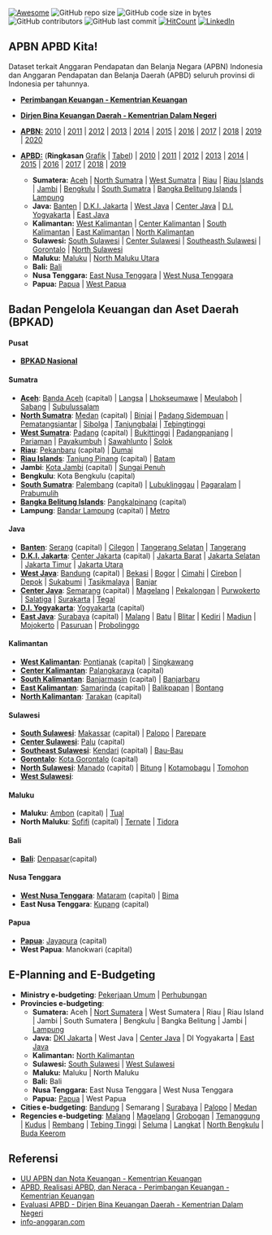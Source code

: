 [![Awesome](https://cdn.rawgit.com/sindresorhus/awesome/d7305f38d29fed78fa85652e3a63e154dd8e8829/media/badge.svg)](https://github.com/sindresorhus/awesome)
![GitHub repo size](https://img.shields.io/github/repo-size/Banyuwangi45/APBN-APBD-Kita)
![GitHub code size in bytes](https://img.shields.io/github/languages/code-size/Banyuwangi45/APBN-APBD-Kita)
![GitHub contributors](https://img.shields.io/github/contributors/Banyuwangi45/APBN-APBD-Kita)
![GitHub last commit](https://img.shields.io/github/last-commit/Banyuwangi45/APBN-APBD-Kita)
[![HitCount](http://hits.dwyl.com/Banyuwangi45/APBN-APBD-Kita.svg)](http://hits.dwyl.com/Banyuwangi45/APBN-APBD-Kita)
[![LinkedIn](https://img.shields.io/badge/-LinkedIn-black.svg?style=flat&logo=linkedin&colorB=555)](https://www.linkedin.com/company/14702071)

## APBN APBD Kita!
Dataset terkait Anggaran Pendapatan dan Belanja Negara (APBN) Indonesia dan Anggaran Pendapatan dan Belanja Daerah (APBD) seluruh provinsi di Indonesia per tahunnya.

+ [**Perimbangan Keuangan - Kementrian Keuangan**](http://www.djpk.kemenkeu.go.id/)
+ [**Dirjen Bina Keuangan Daerah - Kementrian Dalam Negeri**](http://keuda.kemendagri.go.id/)

+ [**APBN:**](https://www.kemenkeu.go.id/apbnkita) [2010](https://www.kemenkeu.go.id/informasi-publik/uu-apbn-dan-nota-keuangan/uu-apbn-dan-nota-keuangan-2010/) | [2011](https://www.kemenkeu.go.id/informasi-publik/uu-apbn-dan-nota-keuangan/uu-apbn-dan-nota-keuangan-2011/) | [2012](https://www.kemenkeu.go.id/informasi-publik/uu-apbn-dan-nota-keuangan/uu-apbn-dan-nota-keuangan-2012/) | [2013](https://www.kemenkeu.go.id/informasi-publik/uu-apbn-dan-nota-keuangan/uu-apbn-dan-nota-keuangan-2013/) | [2014](https://www.kemenkeu.go.id/informasi-publik/uu-apbn-dan-nota-keuangan/uu-apbn-dan-nota-keuangan-2014/) | [2015](https://www.kemenkeu.go.id/informasi-publik/uu-apbn-dan-nota-keuangan/uu-apbn-dan-nota-keuangan-2015/) | [2016](https://www.kemenkeu.go.id/informasi-publik/uu-apbn-dan-nota-keuangan/uu-apbn-dan-nota-keuangan-2016/) | [2017](https://www.kemenkeu.go.id/informasi-publik/uu-apbn-dan-nota-keuangan/uu-apbn-dan-nota-keuangan-2017/) | [2018](https://www.kemenkeu.go.id/informasi-publik/uu-apbn-dan-nota-keuangan/uu-apbn-dan-nota-keuangan-2018/) | [2019](https://www.kemenkeu.go.id/informasi-publik/uu-apbn-dan-nota-keuangan/uu-apbn-dan-nota-keuangan-2019/) | [2020](https://www.kemenkeu.go.id/informasi-publik/uu-apbn-dan-nota-keuangan/uu-apbn-dan-nota-keuangan-2020/)

+ [**APBD:**](http://www.djpk.kemenkeu.go.id/?p=5412) (**Ringkasan** [Grafik](http://www.djpk.kemenkeu.go.id/visual/#/grafik) | [Tabel](http://www.djpk.kemenkeu.go.id/visual/#/tabel)) | [2010](http://www.djpk.kemenkeu.go.id/?p=5412) | [2011](http://www.djpk.kemenkeu.go.id/?p=5412) | [2012](http://www.djpk.kemenkeu.go.id/?p=5412) | [2013](http://www.djpk.kemenkeu.go.id/?p=5412) | [2014](http://www.djpk.kemenkeu.go.id/?p=5412) | [2015](http://www.djpk.kemenkeu.go.id/?p=5412) | [2016](http://www.djpk.kemenkeu.go.id/?p=5412) | [2017](http://www.djpk.kemenkeu.go.id/?p=5412) | [2018](http://www.djpk.kemenkeu.go.id/?p=5412) | [2019](http://www.djpk.kemenkeu.go.id/?p=5412)
  + **Sumatera:** [Aceh](https://bpka.acehprov.go.id/) | [North Sumatra]() | [West Sumatra]() | [Riau]() | [Riau Islands]() | [Jambi]() | [Bengkulu]() | [South Sumatra]() | [Bangka Belitung Islands]() | [Lampung]()
  + **Java:** [Banten]() | [D.K.I. Jakarta](https://apbd.jakarta.go.id/) | [West Java](http://apbd.jabarprov.go.id/main/auth) | [Center Java](http://bpkad.jatengprov.go.id/) | [D.I. Yogyakarta](http://bappeda.jogjaprov.go.id/dataku/data_dasar/cetak/34-ringkasan-apbd) | [East Java]()
  + **Kalimantan:** [West Kalimantan]() | [Center Kalimantan]() | [South Kalimantan]() | [East Kalimantan]() | [North Kalimantan]()
  + **Sulawesi:** [South Sulawesi]() | [Center Sulawesi]() | [Southeasth Sulawesi]() | [Gorontalo]() | [North Sulawesi]()
  + **Maluku:** [Maluku]() | [North Maluku Utara]()
  + **Bali:** [Bali]()
  + **Nusa Tenggara:** [East Nusa Tenggara]() | [West Nusa Tenggara]()
  + **Papua:** [Papua]() | [West Papua]() 

## Badan Pengelola Keuangan dan Aset Daerah (BPKAD)
#### Pusat
+ [**BPKAD Nasional**](http://www.bpkp.go.id/)

#### Sumatra
+ [**Aceh**](https://bpka.acehprov.go.id/): [Banda Aceh]() (capital) | [Langsa]() | [Lhokseumawe]() | [Meulaboh]() | [Sabang]() | [Subulussalam]()
+ [**North Sumatra**](http://bpkad.sumutprov.go.id/): [Medan]() (capital) | [Binjai]() | [Padang Sidempuan]() | [Pematangsiantar]() | [Sibolga]() | [Tanjungbalai]() | [Tebingtinggi]()
+ [**West Sumatra**](https://dpkd.sumbarprov.go.id/): [Padang]() (capital) | [Bukittinggi]() | [Padangpanjang]() | [Pariaman]() | [Payakumbuh]() | [Sawahlunto]() | [Solok]()
+ [**Riau**](http://bpkad.riau.go.id/v2/): [Pekanbaru]() (capital) | [Dumai]()
+ [**Riau Islands**](https://bpkad.kepriprov.go.id/): [Tanjung Pinang]() (capital) | [Batam]()
+ **Jambi**: [Kota Jambi](http://bpkad.jambikota.go.id/bpkad/) (capital) | [Sungai Penuh]()
+ **Bengkulu**: Kota Bengkulu (capital)
+ [**South Sumatra**](http://bpkad.sumselprov.go.id/): [Palembang]() (capital) | [Lubuklinggau]() | [Pagaralam]() | [Prabumulih]() 
+ [**Bangka Belitung Islands**](https://bakuda.babelprov.go.id/): [Pangkalpinang]() (capital)
+ **Lampung**: [Bandar Lampung]() (capital) | [Metro]()

#### Java
+ [**Banten**](https://bpkad.bantenprov.go.id/): [Serang]() (capital) | [Cilegon]() | [Tangerang Selatan]() | [Tangerang]()
+ [**D.K.I. Jakarta**](https://bpkd.jakarta.go.id/): [Center Jakarta](https://bpkd.jakarta.go.id/) (capital) | [Jakarta Barat](https://bpkd.jakarta.go.id/) | [Jakarta Selatan](https://bpkd.jakarta.go.id/) | [Jakarta Timur](https://bpkd.jakarta.go.id/) | [Jakarta Utara](https://bpkd.jakarta.go.id/)
+ [**West Java**](http://bpkad.jabarprov.go.id/): [Bandung]() (capital) | [Bekasi]() | [Bogor]() | [Cimahi]() | [Cirebon]() | [Depok]() | [Sukabumi]() | [Tasikmalaya]() | [Banjar]()
+ [**Center Java**](https://bpkad.jatengprov.go.id/): [Semarang]() (capital) | [Magelang]() | [Pekalongan]() | [Purwokerto]() | [Salatiga]() | [Surakarta]() | [Tegal]()
+ [**D.I. Yogyakarta**](http://bpka.jogjaprov.go.id/): [Yogyakarta](https://bpkad.jogjakota.go.id/) (capital)
+ [**East Java**](http://bpkad.jatimprov.go.id/): [Surabaya]() (capital) | [Malang]() | [Batu]() | [Blitar]() | [Kediri]() | [Madiun]() | [Mojokerto]() | [Pasuruan]() | [Probolinggo]()

#### Kalimantan
+ [**West Kalimantan**](): [Pontianak]() (capital) | [Singkawang]()
+ [**Center Kalimantan**](): [Palangkaraya]() (capital)
+ [**South Kalimantan**](): [Banjarmasin]() (capital) | [Banjarbaru]()
+ [**East Kalimantan**](): [Samarinda]() (capital) | [Balikpapan]() | [Bontang]()
+ [**North Kalimantan**](): [Tarakan]() (capital)

#### Sulawesi
+ [**South Sulawesi**](): [Makassar]() (capital) | [Palopo]() | [Parepare]()
+ [**Center Sulawesi**](http://bpkad.sultengprov.go.id/): [Palu]() (capital)
+ [**Southeast Sulawesi**](http://bpkad.sultraprov.go.id/): [Kendari]() (capital) | [Bau-Bau]()
+ [**Gorontalo**](): [Kota Gorontalo]() (capital)
+ [**North Sulawesi**](https://bpkbmd.sulutprov.go.id/): [Manado]() (capital) | [Bitung]() | [Kotamobagu]() | [Tomohon]()
+ [**West Sulawesi**]():

#### Maluku
+ **Maluku**: [Ambon]() (capital) | [Tual]()
+ **North Maluku**: [Sofifi]() (capital) | [Ternate]() | [Tidora]()

#### Bali
+ [**Bali**](https://bpkad.baliprov.go.id/): [Denpasar](https://bpkad.denpasarkota.go.id/)(capital)

#### Nusa Tenggara
+ [**West Nusa Tenggara**](http://bpkad.ntbprov.go.id/): [Mataram]() (capital) | [Bima]()
+ **East Nusa Tenggara**: [Kupang]() (capital)

#### Papua
+ [**Papua**](https://bpkad.papua.go.id/): [Jayapura]() (capital)
+ **West Papua**: Manokwari (capital)

## E-Planning and E-Budgeting
+ **Ministry e-budgeting**: [Pekerjaan Umum](http://ebudgeting.pu.go.id/) | [Perhubungan](https://eplanning.dephub.go.id/)
+ **Provincies e-budgeting**: 
  + **Sumatera:** Aceh | [Nort Sumatera](https://eplanning.sumutprov.go.id/backend/web/index.php) | West Sumatera | Riau | Riau Island | Jambi | South Sumatera | Bengkulu | Bangka Belitung | Jambi | [Lampung](http://www.ebudgeting.lampungprov.go.id/)
  + **Java:** [DKI Jakarta](https://apbd.jakarta.go.id/) | West Java | [Center Java](https://ebudgeting.jatengprov.go.id/) | DI Yogyakarta | [East Java](http://budgeting.jatimprov.go.id:2018/#/main)
  + **Kalimantan:** [North Kalimantan](http://e-budgeting.kaltaraprov.go.id)
  + **Sulawesi:** [South Sulawesi](https://ebudgeting.sulselprov.go.id/) | [West Sulawesi](http://bappeda.sulbarprov.go.id/tag/ebudgeting/)
  + **Maluku:** Maluku | North Maluku
  + **Bali:** Bali
  + **Nusa Tenggara:** East Nusa Tenggara | West Nusa Tenggara 
  + **Papua:** [Papua](https://ppa.papua.go.id/landing_ppa/) | West Papua
+ **Cities e-budgeting**: [Bandung](http://apbd.bandung.go.id) | Semarang | [Surabaya](https://ebudgeting.surabaya.go.id/new_portal/) | [Palopo](https://budgeting.palopokota.go.id/) | [Medan](http://ebudgeting.pemkomedan.go.id/)
+ **Regencies e-budgeting**: [Malang](http://e-budgeting.malangkab.go.id/) | [Magelang](http://e-budgeting.magelangkab.go.id/home/) | [Grobogan](http://grms.grobogan.go.id/ebudgeting/) | [Temanggung](https://e-budgeting.temanggungkab.go.id/home/) | [Kudus](http://rpjm.kuduskab.go.id/ebudgeting/) | [Rembang](http://sim.rembangkab.go.id:8081/) | [Tebing Tinggi](http://ebudgeting.tebingtinggikota.go.id/) | [Seluma](https://ebudgeting.selumakab.go.id) | [Langkat](http://ebudgeting.langkatkab.go.id/) | [North Bengkulu](http://e-budgeting.bengkuluutarakab.go.id/web/home) | [Buda Keerom](https://eplanning.keeromkab.go.id/ebudgeting/giadmin)


## Referensi
+ [UU APBN dan Nota Keuangan - Kementrian Keuangan](https://www.kemenkeu.go.id/informasi-publik/uu-apbn-dan-nota-keuangan/)
+ [APBD, Realisasi APBD, dan Neraca - Perimbangan Keuangan - Kementrian Keuangan](http://www.djpk.kemenkeu.go.id/?p=5412)
+ [Evaluasi APBD - Dirjen Bina Keuangan Daerah - Kementrian Dalam Negeri](http://keuda.kemendagri.go.id/evaluasiapbd)
+ [info-anggaran.com](https://info-anggaran.com)

